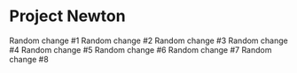 # Project Newton

Random change #1
Random change #2
Random change #3
Random change #4
Random change #5
Random change #6
Random change #7
Random change #8
